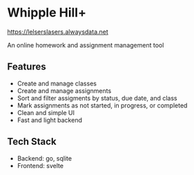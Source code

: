 # Whipple Hill+

https://lelserslasers.alwaysdata.net

An online homework and assignment management tool

## Features

- Create and manage classes
- Create and manage assignments
- Sort and filter assigments by status, due date, and class
- Mark assignments as not started, in progress, or completed
- Clean and simple UI
- Fast and light backend

## Tech Stack

- Backend: go, sqlite
- Frontend: svelte